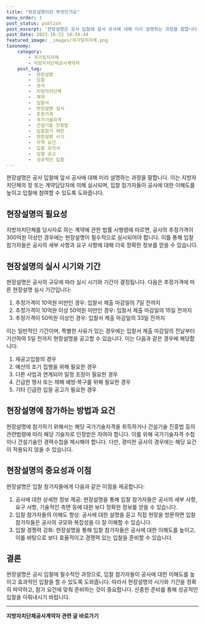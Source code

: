 ```yaml
---
title: "현장설명이란 무엇인가요"
menu_order: 1
post_status: publish
post_excerpt: '현장설명은 공사 입찰에 앞서 공사에 대해 미리 설명하는 과정을 말합니다. 이는 지방자치단체의 장 또는 계약담당자에 의해 실시되며, 입찰 참가자들이 공사에 대한 이해도를 높이고 입찰에 참여할 수 있도록 도와줍니다.'
post_date: 2023-10-22 10:44:44
featured_image: _images/국가및지자체.png
taxonomy:
    category:
        - 국가및지자체
        - 지방자치단체공사계약자
    post_tag:
        -  현장설명
        -  입찰
        -  공사
        -  지방자치단체
        -  계약
        -  입찰서
        -  현장설명 실시
        -  추정가격
        -  국가기술자격
        -  건설기술 진흥법
        -  입찰참가 제한
        -  현장설명 시기
        -  자격 요건
        -  입찰 유의서
        -  입찰 공고
        -  성공적인 입찰
---
```


현장설명은 공사 입찰에 앞서 공사에 대해 미리 설명하는 과정을 말합니다. 이는 지방자치단체의 장 또는 계약담당자에 의해 실시되며, 입찰 참가자들이 공사에 대한 이해도를 높이고 입찰에 참여할 수 있도록 도와줍니다.

## 현장설명의 필요성
지방자치단체를 당사자로 하는 계약에 관한 법률 시행령에 따르면, 공사의 추정가격이 300억원 이상인 경우에는 현장설명이 필수적으로 실시되어야 합니다. 이를 통해 입찰 참가자들은 공사의 세부 사항과 요구 사항에 대해 더욱 정확한 정보를 얻을 수 있습니다.

## 현장설명의 실시 시기와 기간
현장설명은 공사의 규모에 따라 실시 시기와 기간이 결정됩니다. 다음은 추정가격에 따른 현장설명 실시 기간입니다:

1. 추정가격이 10억원 미만인 경우: 입찰서 제출 마감일의 7일 전까지
2. 추정가격이 10억원 이상 50억원 미만인 경우: 입찰서 제출 마감일의 15일 전까지
3. 추정가격이 50억원 이상인 경우: 입찰서 제출 마감일의 33일 전까지

이는 일반적인 기간이며, 특별한 사유가 있는 경우에는 입찰서 제출 마감일의 전날부터 기산하여 5일 전까지 현장설명을 공고할 수 있습니다. 이는 다음과 같은 경우에 해당합니다:
1. 재공고입찰의 경우
2. 예산의 조기 집행을 위해 필요한 경우
3. 다른 사업과 연계되어 일정 조정이 필요한 경우
4. 긴급한 행사 또는 재해 예방·복구를 위해 필요한 경우
5. 기타 긴급한 입찰 공고가 필요한 경우

## 현장설명에 참가하는 방법과 요건
현장설명에 참가하기 위해서는 해당 국가기술자격을 취득하거나 건설기술 진흥법 등의 관련법령에 따라 해당 기술자로 인정받은 자여야 합니다. 이를 위해 국가기술자격 수첩이나 건설기술인 경력수첩을 제시해야 합니다. 다만, 경미한 공사의 경우에는 해당 요건이 적용되지 않을 수 있습니다.

## 현장설명의 중요성과 이점
현장설명은 입찰 참가자들에게 다음과 같은 이점을 제공합니다:
1. 공사에 대한 상세한 정보 제공: 현장설명을 통해 입찰 참가자들은 공사의 세부 사항, 요구 사항, 기술적인 측면 등에 대한 보다 정확한 정보를 얻을 수 있습니다.
2. 입찰 참가자들의 이해도 향상: 공사에 대한 설명을 듣고 직접 현장을 방문하면 입찰 참가자들은 공사의 규모와 복잡성을 더 잘 이해할 수 있습니다.
3. 입찰 경쟁력 강화: 현장설명을 통해 입찰 참가자들은 공사에 대한 이해도를 높이고, 이를 바탕으로 보다 효율적이고 경쟁력 있는 입찰을 준비할 수 있습니다.

## 결론
현장설명은 공사 입찰에 필수적인 과정으로, 입찰 참가자들이 공사에 대한 이해도를 높이고 효과적인 입찰을 할 수 있도록 도와줍니다. 따라서 현장설명의 시기와 기간을 정확히 파악하고, 참가 요건에 맞춰 준비하는 것이 중요합니다. 신중한 준비를 통해 성공적인 입찰을 이뤄내시기 바랍니다.
<!-- wp:separator -->
<hr class="wp-block-separator has-alpha-channel-opacity"/>
<!-- /wp:separator -->

<!-- wp:group {"backgroundColor":"base","layout":{"type":"constrained"}} -->
<div class="wp-block-group has-base-background-color has-background"><!-- wp:paragraph {"align":"center","fontSize":"medium"} -->
<p class="has-text-align-center has-large-font-size"><strong>지방자치단체공사계약자 관련 글 바로가기</strong></p>
<!-- /wp:paragraph -->


<!-- wp:latest-posts
{"categories":[{"id":7140,"count":19,"description":"","link":"https://uknowlaw.com/category/%ec%a7%80%eb%b0%a9%ec%9e%90%ec%b9%98%eb%8b%a8%ec%b2%b4%ea%b3%b5%ec%82%ac%ea%b3%84%ec%95%bd%ec%9e%90/","name":"지방자치단체공사계약자","slug":"지방자치단체공사계약자","taxonomy":"category","parent":0,"meta":[],"_links":{"self":[{"href":"https://uknowlaw.com/wp-json/wp/v2/categories/7140"}],"collection":[{"href":"https://uknowlaw.com/wp-json/wp/v2/categories"}],"about":[{"href":"https://uknowlaw.com/wp-json/wp/v2/taxonomies/category"}],"wp:post_type":[{"href":"https://uknowlaw.com/wp-json/wp/v2/posts?categories=7140"}],"curies":[{"name":"wp","href":"https://api.w.org/{rel}","templated":true}]}}]} /--></div>
<!-- /wp:group -->